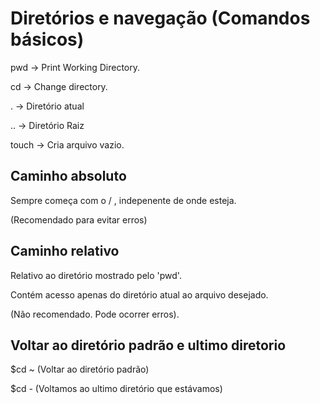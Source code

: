 
# Diretórios e navegação (Comandos básicos)

pwd -> Print Working Directory.

cd -> Change directory.

. -> Diretório atual

.. -> Diretório Raiz

touch -> Cria arquivo vazio.

## Caminho absoluto

Sempre começa com o / , indepenente de onde esteja.

(Recomendado para evitar erros)

## Caminho relativo

Relativo ao diretório mostrado pelo 'pwd'.

Contém acesso apenas do diretório atual ao arquivo desejado.

(Não recomendado. Pode ocorrer erros).

## Voltar ao diretório padrão e ultimo diretorio

$cd ~ (Voltar ao diretório padrão)

$cd - (Voltamos ao ultimo diretório que estávamos)